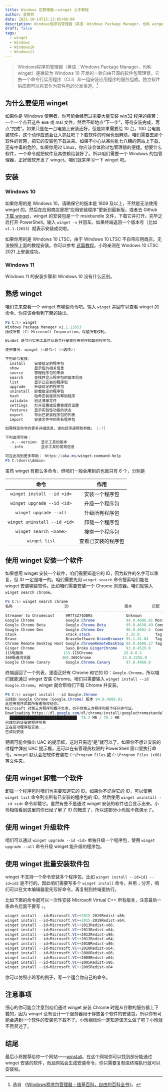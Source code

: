 ```yaml
---
title: Windows 包管理器——winget 上手教程
author: 星野玲
date: 2021-10-14T15:13:05+08:00
description: Windows程序包管理器（英语：Windows Package Manager，也称 winget）是微软为 Windows 10 开发的一款自由开源的软件包管理器。它由一个命令行实用程序（CLI）和一组安装应用程序的服务组成。独立软件供应商可以将其作为软件包的分发渠道。
draft: false
tags:
  - winget
  - Windows
  - Windows10
  - Windows11
---
```


> Windows程序包管理器（英语：Windows Package Manager，也称 winget）是微软为 Windows 10 开发的一款自由开源的软件包管理器。它由一个命令行实用程序（CLI）和一组安装应用程序的服务组成。独立软件供应商可以将其作为软件包的分发渠道。[^1]

[^1]: 选自 《[Windows程序包管理器 - 维基百科，自由的百科全书](https://zh.wikipedia.org/wiki/Windows%E7%A8%8B%E5%BA%8F%E5%8C%85%E7%AE%A1%E7%90%86%E5%99%A8)》。

## 为什么要使用 winget

如果你是 Windows 使用者，你可能会经历过需要大量安装 win32 程序的痛苦：一个一个点开这些 exe 或 msi 文件，然后不断地点“下一步”，等待安装完成，再点“完成”。如果只是在一台电脑上安装还好，但是如果需要给 10 台，100 台电脑装软件，这个动作应该会让人抓狂吧？下载软件的时候也很麻烦，咱们需要去那个软件的官网，把它的安装包下载进来。如果不小心从某些乱七八糟的网站上下载，还有中毒的危险。如果你用过 Linux，你应该会体验过包管理器的便捷。想要什么软件，一个命令就把软件及其依赖给装好了。所以咱们需要一个 Windows 的包管理器，正好微软开发了 winget。咱们就来学习一下 winget 吧。

## 安装

### Windows 10

如果你用的是 Windows 10，请确保它的版本是 1809 及以上，不然是无法使用 winget 的。然后在应用商店里把“应用安装程序”更新到最新版，或者去 Github [下载 winget](https://github.com/microsoft/winget-cli/releases/latest)，winget 的安装包是一个 msixbundle 文件，下载它并打开。完毕之后打开 PowerShell。输入 `winget -v` 并回车。如果终端返回一个版本号（比如 `v1.1.12653`）就表示安装成功啦。

如果你用的是 Windows 10 LTSC，由于 Windows 10 LTSC 不自带应用商店，无法按照上面的教程安装。你可以参考 [这篇教程](https://kms.app/archives/414/)。小玲亲测在 Windows 10 LTSC 2021 上安装成功。

### Windows 11

Windows 11 的安装步骤和 Windows 10 没有什么区别。

## 熟悉 winget

咱们先来查看一个 winget 有哪些命令吧。输入 `winget` 并回车以查看 winget 的命令。你应该会看到下面的输出。

```powershell
PS C:\> winget
Windows Package Manager v1.1.12653
版权所有 (C) Microsoft Corporation。保留所有权利。

WinGet 命令行实用工具可从命令行安装应用程序和其他程序包。

使用情况: winget [<命令>] [<选项>]

下列命令有效:
  install    安装给定的程序包
  show       显示包的相关信息
  source     管理程序包的来源
  search     查找并显示程序包的基本信息
  list       显示已安装的程序包
  upgrade    升级给定的程序包
  uninstall  卸载给定的程序包
  hash       哈希安装程序的帮助程序
  validate   验证清单文件
  settings   打开设置或设置管理员设置
  features   显示实验性功能的状态
  export     导出已安装程序包的列表
  import     安装文件中的所有程序包

如需特定命令的更多详细信息，请向其传递帮助参数。 [-?]

下列选项可用：
  -v,--version  显示工具的版本
  --info        显示工具的常规信息

可在此找到更多帮助： https://aka.ms/winget-command-help
PS C:\Users\Admin>
```

虽然 winget 有那么多命令，但咱们一般会用到的也就只有 6 个，分别是

|             命令             |        作用        |
| :--------------------------: | :----------------: |
|  `winget install --id <id>`  |   安装一个程序包   |
|  `winget upgrade --id <id>`  |   升级一个程序包   |
|    `winget upgrade --all`    |   升级所有程序包   |
| `winget uninstall --id <id>` |   卸载一个程序包   |
|    `winget search <name>`    |   搜索一个程序包   |
|        `winget list`         | 查看已安装的程序包 |

## 使用 winget 安装一个软件

如果想用 winget 安装一个软件，咱们需要知道它的 ID，因为软件的名字可以重复，但 ID 一定是唯一的。咱们需要先用 `winget search` 命令搜索咱们能在 winget 安装哪些软件。比如咱们需要安装一个 Chrome 浏览器。咱们就输入 `winget search chrome`。

```powershell
PS C:\> winget search chrome
名称                       ID                         版本         匹配            源
------------------------------------------------------------------------------------------
Streamer to Chromecast     9MTTSZ74DBRS               Unknown                      msstore
Google Chrome              Google.Chrome              94.0.4606.81 Moniker: chrome winget
Google Chrome Beta         Google.Chrome.Beta         95.0.4638.49 Command: chrome winget
Google Chrome Dev          Google.Chrome.Dev          96.0.4662.6  Command: chrome winget
Stack                      stack.stack                3.32.0       Tag: chrome     winget
Brave                      BraveSoftware.BraveBrowser 95.1.31.84   Tag: Chrome     winget
Chrome Remote Desktop Host Google.ChromeRemoteDesktop 94.0.4606.27 Tag: chrome     winget
Ginger Chrome              Saxo_Broko.GingerChrome    93.0.4529.0                  winget
115电脑版                  115.115Chrome              25.0.0.3                     winget
360极速浏览器              360.360Chrome              13.0.2256.0                  winget
Google Chrome Canary       Google.Chrome.Canary       97.0.4668.0                  winget
```

终端返回了一个列表，里面正好有 Chrome 和它的 ID：`Google.Chrome`，所以咱们就能通过 winget 安装 Chrome。咱们只需要输入 `winget install --id Google.Chrome`。winget 就会帮咱们下载 Chrome 并安装。

```powershell
PS C:\> winget install --id Google.Chrome
已找到 Google Chrome [Google.Chrome] 版本 94.0.4606.81
此应用程序由其所有者授权给你。
Microsoft 对第三方程序包概不负责，也不向第三方程序包授予任何许可证。
Downloading https://dl.google.com/dl/chrome/install/googlechromestandaloneenterprise64.msi
  ██████████████████████████████  78.2 MB / 78.2 MB
已成功验证安装程序哈希
正在启动程序包安装...
已成功安装
```

期间可能会弹出 UAC 的提示框，这时只需选“是”就可以了。如果你不想让安装的过程中弹出 UAC 提示框，还可以在有管理员权限的 PowerShell 窗口里执行命令。winget 默认会把软件安装在 `C:\Program Files` 或 `C:\Program Files (x86)` 等文件夹。

## 使用 winget 卸载一个软件

卸载一个程序包时咱们也需要知道它的 ID。如果你不记得它的 ID，可以使用 `winget list` 命令列出所有已安装的程序包的 ID。然后使用 `winget uninstall --id <id>` 命令卸载它。虽然有些不是通过 winget 安装的软件也会显示出来。小玲相信看到这里的你已经了解了 ID 的概念了，所以这部分小玲就不做演示了。

## 使用 winget 升级软件

咱们可以通过 `winget upgrade --id <id>` 单独升级一个程序包，使用 `winget upgrade --all` 命令升级 winget 能升级的程序包。

## 使用 winget 批量安装软件包

winget 不支持一个命令安装多个程序包，比如 `winget install --id=id1 --id=id2` 是不行的。因此咱们需要写多个 `winget install` 命令，并用 `;` 分开，咱们可以在文本编辑器里先写好命令，再复制到终端里执行。

比如下面的命令就可以一次性安装 Microsoft Virtual C++ 所有版本，注意最后一条命令后面不要写 `;`。

```powershell
winget install --id=Microsoft.VC++2015-2019Redist-x86;
winget install --id=Microsoft.VC++2015-2019Redist-x64;
winget install --id=Microsoft.VC++2013Redist-x86;
winget install --id=Microsoft.VC++2013Redist-x64;
winget install --id=Microsoft.VC++2012Redist-x86;
winget install --id=Microsoft.VC++2012Redist-x64;
winget install --id=Microsoft.VC++2010Redist-x86;
winget install --id=Microsoft.VC++2010Redist-x64;
winget install --id=Microsoft.VC++2008Redist-x86;
winget install --id=Microsoft.VC++2008Redist-x64;
winget install --id=Microsoft.VC++2005Redist-x86;
winget install --id=Microsoft.VC++2005Redist-x64
```

你可以仿照小玲写的例子，写一个适合你自己的命令。

## 注意事项

细心的你可能会注意到咱们通过 winget 安装 Chrome 时是从谷歌的服务器上下载的，因为 winget 没有设计一个服务器用于存放各个软件的安装包，所以你有可能会遇到一个软件的安装包下载不了。小玲相信你一定知道该怎么做了吧？小玲就不再赘述了。

## 结尾

最后小玲推荐给你一个网站——[winstall](https://winstall.app/)。在这个网站你可以找到部分能通过 winget 安装的软件，而且网站会生成安装命令，你只需要复制进终端执行就可以安装啦。

